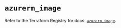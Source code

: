 # `azurerm_image`

Refer to the Terraform Registry for docs: [`azurerm_image`](https://registry.terraform.io/providers/hashicorp/azurerm/3.103.1/docs/resources/image).
